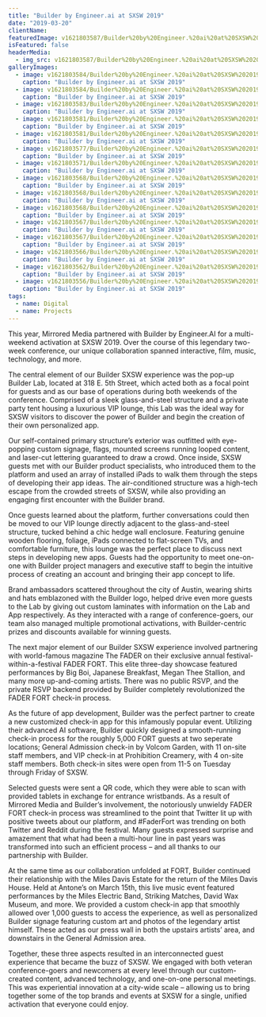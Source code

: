 ```yaml
---
title: "Builder by Engineer.ai at SXSW 2019"
date: "2019-03-20"
clientName: 
featuredImage: v1621803587/Builder%20by%20Engineer.%20ai%20at%20SXSW%202019/190312_MM_SXSW_Builder-0107_mlitdg.jpg
isFeatured: false
headerMedia:
  - img_src: v1621803587/Builder%20by%20Engineer.%20ai%20at%20SXSW%202019/190312_MM_SXSW_Builder-0107_mlitdg.jpg
galleryImages:
  - image: v1621803584/Builder%20by%20Engineer.%20ai%20at%20SXSW%202019/190312_MM_SXSW_Builder-0251_crugog.jpg
    caption: "Builder by Engineer.ai at SXSW 2019"
  - image: v1621803584/Builder%20by%20Engineer.%20ai%20at%20SXSW%202019/190312_MM_SXSW_Builder-0239_czbbhe.jpg
    caption: "Builder by Engineer.ai at SXSW 2019"
  - image: v1621803583/Builder%20by%20Engineer.%20ai%20at%20SXSW%202019/190312_MM_SXSW_Builder-0298_cvtunj.jpg
    caption: "Builder by Engineer.ai at SXSW 2019"
  - image: v1621803581/Builder%20by%20Engineer.%20ai%20at%20SXSW%202019/190312_MM_SXSW_Builder-0844_jtw1kl.jpg
    caption: "Builder by Engineer.ai at SXSW 2019"
  - image: v1621803581/Builder%20by%20Engineer.%20ai%20at%20SXSW%202019/190313_MM_SXSW_Builder-1233_ijh8qc.jpg
    caption: "Builder by Engineer.ai at SXSW 2019"
  - image: v1621803577/Builder%20by%20Engineer.%20ai%20at%20SXSW%202019/190315_MM_SXSW_Builder_Miles_Davis-2264_hrmtf5.jpg
    caption: "Builder by Engineer.ai at SXSW 2019"
  - image: v1621803571/Builder%20by%20Engineer.%20ai%20at%20SXSW%202019/190315_MM_SXSW_Builder_Miles_Davis-1722_v0usbq.jpg
    caption: "Builder by Engineer.ai at SXSW 2019"
  - image: v1621803568/Builder%20by%20Engineer.%20ai%20at%20SXSW%202019/190315_MM_SXSW_Builder_Miles_Davis-1832_oyu3tj.jpg
    caption: "Builder by Engineer.ai at SXSW 2019"
  - image: v1621803568/Builder%20by%20Engineer.%20ai%20at%20SXSW%202019/190315_MM_SXSW_Builder_Miles_Davis-1863_zbrcjm.jpg
    caption: "Builder by Engineer.ai at SXSW 2019"
  - image: v1621803568/Builder%20by%20Engineer.%20ai%20at%20SXSW%202019/190312-MM-SXSW_Builder-0037-1-768x512_hbpxen.jpg
    caption: "Builder by Engineer.ai at SXSW 2019"
  - image: v1621803567/Builder%20by%20Engineer.%20ai%20at%20SXSW%202019/190315_MM_SXSW_Builder_Miles_Davis-2499_e4ib3c.jpg
    caption: "Builder by Engineer.ai at SXSW 2019"
  - image: v1621803567/Builder%20by%20Engineer.%20ai%20at%20SXSW%202019/190312-MM-SXSW_Builder-0196-1-768x512_r9nv3n.jpg
    caption: "Builder by Engineer.ai at SXSW 2019"
  - image: v1621803566/Builder%20by%20Engineer.%20ai%20at%20SXSW%202019/190315_MM_SXSW_Builder_Miles_Davis-1782_pwoqvz.jpg
    caption: "Builder by Engineer.ai at SXSW 2019"
  - image: v1621803562/Builder%20by%20Engineer.%20ai%20at%20SXSW%202019/190315_MM_SXSW_Builder_Miles_Davis-1685_lifui1.jpg
    caption: "Builder by Engineer.ai at SXSW 2019"
  - image: v1621803556/Builder%20by%20Engineer.%20ai%20at%20SXSW%202019/IMG_0358-768x512_ileix9.jpg
    caption: "Builder by Engineer.ai at SXSW 2019"
tags:
  - name: Digital
  - name: Projects
---
```


This year, Mirrored Media partnered with Builder by Engineer.AI for a multi-weekend activation at SXSW 2019. Over the course of this legendary two-week conference, our unique collaboration spanned interactive, film, music, technology, and more.

The central element of our Builder SXSW experience was the pop-up Builder Lab, located at 318 E. 5th Street, which acted both as a focal point for guests and as our base of operations during both weekends of the conference. Comprised of a sleek glass-and-steel structure and a private party tent housing a luxurious VIP lounge, this Lab was the ideal way for SXSW visitors to discover the power of Builder and begin the creation of their own personalized app.

Our self-contained primary structure’s exterior was outfitted with eye-popping custom signage, flags, mounted screens running looped content, and laser-cut lettering guaranteed to draw a crowd. Once inside, SXSW guests met with our Builder product specialists, who introduced them to the platform and used an array of installed iPads to walk them through the steps of developing their app ideas. The air-conditioned structure was a high-tech escape from the crowded streets of SXSW, while also providing an engaging first encounter with the Builder brand.

Once guests learned about the platform, further conversations could then be moved to our VIP lounge directly adjacent to the glass-and-steel structure, tucked behind a chic hedge wall enclosure. Featuring genuine wooden flooring, foliage, iPads connected to flat-screen TVs, and comfortable furniture, this lounge was the perfect place to discuss next steps in developing new apps. Guests had the opportunity to meet one-on-one with Builder project managers and executive staff to begin the intuitive process of creating an account and bringing their app concept to life.

Brand ambassadors scattered throughout the city of Austin, wearing shirts and hats emblazoned with the Builder logo, helped drive even more guests to the Lab by giving out custom laminates with information on the Lab and App respectively. As they interacted with a range of conference-goers, our team also managed multiple promotional activations, with Builder-centric prizes and discounts available for winning guests.

The next major element of our Builder SXSW experience involved partnering with world-famous magazine The FADER on their exclusive annual festival-within-a-festival FADER FORT. This elite three-day showcase featured performances by Big Boi, Japanese Breakfast, Megan Thee Stallion, and many more up-and-coming artists. There was no public RSVP, and the private RSVP backend provided by Builder completely revolutionized the FADER FORT check-in process.

As the future of app development, Builder was the perfect partner to create a new customized check-in app for this infamously popular event. Utilizing their advanced AI software, Builder quickly designed a smooth-running check-in process for the roughly 5,000 FORT guests at two seperate locations; General Admission check-in by Volcom Garden, with 11 on-site staff members, and VIP check-in at Prohibition Creamery, with 4 on-site staff members. Both check-in sites were open from 11-5 on Tuesday through Friday of SXSW.

Selected guests were sent a QR code, which they were able to scan with provided tablets in exchange for entrance wristbands. As a result of Mirrored Media and Builder’s involvement, the notoriously unwieldy FADER FORT check-in process was streamlined to the point that Twitter lit up with positive tweets about our platform, and #FaderFort was trending on both Twitter and Reddit during the festival. Many guests expressed surprise and amazement that what had been a multi-hour line in past years was transformed into such an efficient process – and all thanks to our partnership with Builder.

At the same time as our collaboration unfolded at FORT, Builder continued their relationship with the Miles Davis Estate for the return of the Miles Davis House. Held at Antone’s on March 15th, this live music event featured performances by the Miles Electric Band, Striking Matches, David Wax Museum, and more. We provided a custom check-in app that smoothly allowed over 1,000 guests to access the experience, as well as personalized Builder signage featuring custom art and photos of the legendary artist himself. These acted as our press wall in both the upstairs artists’ area, and downstairs in the General Admission area.

Together, these three aspects resulted in an interconnected guest experience that became the buzz of SXSW. We engaged with both veteran conference-goers and newcomers at every level through our custom-created content, advanced technology, and one-on-one personal meetings. This was experiential innovation at a city-wide scale – allowing us to bring together some of the top brands and events at SXSW for a single, unified activation that everyone could enjoy.